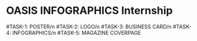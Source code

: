 # OASIS INFOGRAPHICS Internship

#TASK-1: POSTER/n
#TASK-2: LOGO/n
#TASK-3: BUSINESS CARD/n
#TASK-4: INFOGRAPHICS/n
#TASK-5: MAGAZINE COVERPAGE
